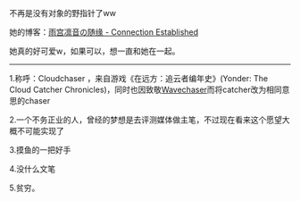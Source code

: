 不再是没有对象的野指针了ww

她的博客：[雨宫凛音の随缘 - Connection Established](https://blog.hikaru.moe/)

她真的好可爱w，如果可以，想一直和她在一起。

---

1.称呼：Cloudchaser ，来自游戏《在远方：追云者编年史》(Yonder: The Cloud Catcher Chronicles)，同时也因致敬[Wavechaser](https://www.wavechaser.xyz/)而将catcher改为相同意思的chaser

2.一个不务正业的人，曾经的梦想是去评测媒体做主笔，不过现在看来这个愿望大概不可能实现了

3.摸鱼的一把好手

4.没什么文笔

5.贫穷。
